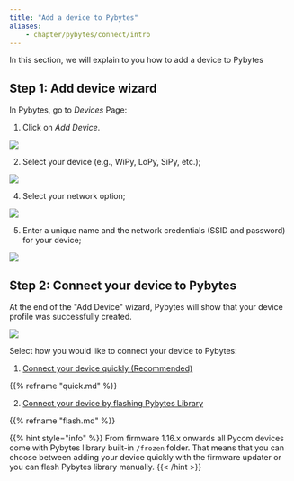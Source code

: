 ```yaml
---
title: "Add a device to Pybytes"
aliases:
    - chapter/pybytes/connect/intro
---
```


In this section, we will explain to you how to add a device to Pybytes

## Step 1: Add device wizard

In Pybytes, go to *Devices* Page:

1. Click on *Add Device*.

![](/gitbook/assets/1-1.jpg)

2. Select your device (e.g., WiPy, LoPy, SiPy, etc.);

![](/gitbook/assets/2-1.jpg)

4. Select your network option;

![](/gitbook/assets/pybytes/add-device/network-step.png)

5. Enter a unique name and the network credentials (SSID and password) for your device;

![](/gitbook/assets/5-1.jpg)

## Step 2: Connect your device to Pybytes

At the end of the "Add Device" wizard, Pybytes will show that your device profile was successfully created.

![](/gitbook/assets/pybytes/add-device/final-step.png)

Select how you would like to connect your device to Pybytes:

1. [Connect your device quickly (Recommended)](quick)

{{% refname "quick.md" %}}

2. [Connect your device by flashing Pybytes Library](flash)

{{% refname "flash.md" %}}

{{% hint style="info" %}}
From firmware 1.16.x onwards all Pycom devices come with Pybytes library built-in `/frozen` folder. That means that you can choose between adding your device quickly with the firmware updater or you can flash Pybytes library manually.
{{< /hint >}}

